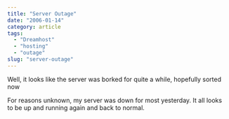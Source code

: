 ```yaml
---
title: "Server Outage"
date: "2006-01-14"
category: article
tags:
  - "Dreamhost"
  - "hosting"
  - "outage"
slug: "server-outage"
---
```


Well, it looks like the server was borked for quite a while, hopefully sorted now

For reasons unknown, my server was down for most yesterday. It all looks to be up and running again and back to normal.
